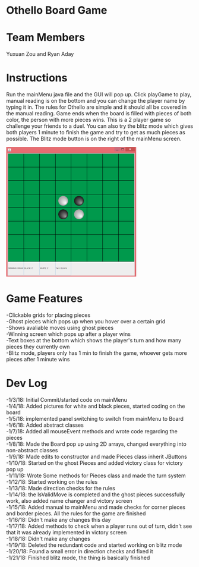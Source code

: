 # Othello Board Game

# Team Members
Yuxuan Zou and Ryan Aday

# Instructions 
Run the mainMenu java file and the GUI will pop up. Click playGame to play, manual reading is on the bottom and you can change the player name 
by typing it in. The rules for Othello are simple and it should all be covered in the manual reading. Game ends when the board is filled with pieces of both color, the person with more pieces wins. This is a 2 player game so challenge your friends to a duel. You can also try the blitz mode which gives both players 1 minute to finish the game and try to get as much pieces as possible. The Blitz mode button is on the right of the mainMenu screen.
<p>
<img src="BoardPic.PNG" width="350"/>
</p>

# Game Features 
-Clickable grids for placing pieces <br>
-Ghost pieces which pops up when you hover over a certain grid<br>
-Shows avaliable moves using ghost pieces<br>
-Winning screen which pops up after a player wins<br>
-Text boxes at the bottom which shows the player's turn and how many pieces they currently own<br>
-Blitz mode, players only has 1 min to finish the game, whoever gets more pieces after 1 minute wins<br>

# Dev Log
-1/3/18: Initial Commit/started code on mainMenu</br>
-1/4/18: Added pictures for white and black pieces, started coding on the board</br>
-1/5/18: implemented panel switching to switch from mainMenu to Board</br>
-1/6/18: Added abstract classes</br>
-1/7/18: Added all mouseEvent methods and wrote code regarding the pieces</br>
-1/8/18: Made the Board pop up using 2D arrays, changed everything into non-abstract classes</br>
-1/9/18: Made edits to constructor and made Pieces class inherit JButtons</br>
-1/10/18: Started on the ghost Pieces and added victory class for victory pop up</br>
-1/11/18: Wrote Some methods for Pieces class and made the turn system</br>
-1/12/18: Started working on the rules</br>
-1/13/18: Made direction checks for the rules</br>
-1/14/18: the IsValidMove is completed and the ghost pieces successfully work, also added name changer and victory screen</br>
-1/15/18: Added manual to mainMenu and made checks for corner pieces and border pieces. All the rules for the game are finished</br>
-1/16/18: Didn't make any changes this day</br>
-1/17/18: Added methods to check when a player runs out of turn, didn't see that it was already implemented in victory screen</br>
-1/18/18: Didn't make any changes</br>
-1/19/18: Deleted the redundant code and started working on blitz mode</br> 
-1/20/18: Found a small error in direction checks and fixed it</br> 
-1/21/18: Finished blitz mode, the thing is basically finished</br> 